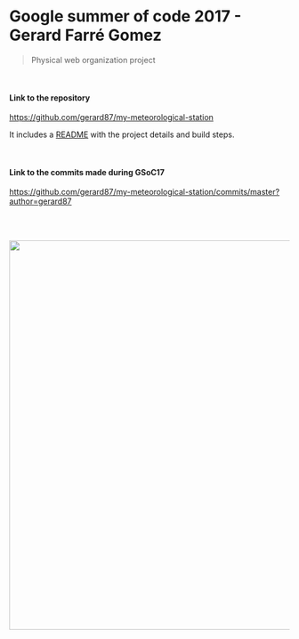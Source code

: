 # Google summer of code 2017 - Gerard Farré Gomez


> Physical web organization project

<br>

#### Link to the repository

https://github.com/gerard87/my-meteorological-station


It includes a [README](https://github.com/gerard87/my-meteorological-station/blob/master/README.md) with the project details and build steps.


<br>


#### Link to the commits made during GSoC17

https://github.com/gerard87/my-meteorological-station/commits/master?author=gerard87


<br>
<br>
<p align="center">
<img src="https://developers.google.com/open-source/gsoc/resources/downloads/GSoC-logo-horizontal.svg"  width="700">
</p>